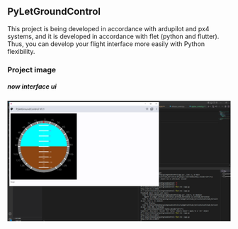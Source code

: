 ## PyLetGroundControl

This project is being developed in accordance with ardupilot and px4 systems, and it is developed in accordance with flet (python and flutter).
Thus, you can develop your flight interface more easily with Python flexibility.

### Project image
##### now interface ui 
![](./project_images/Capture_2.PNG)